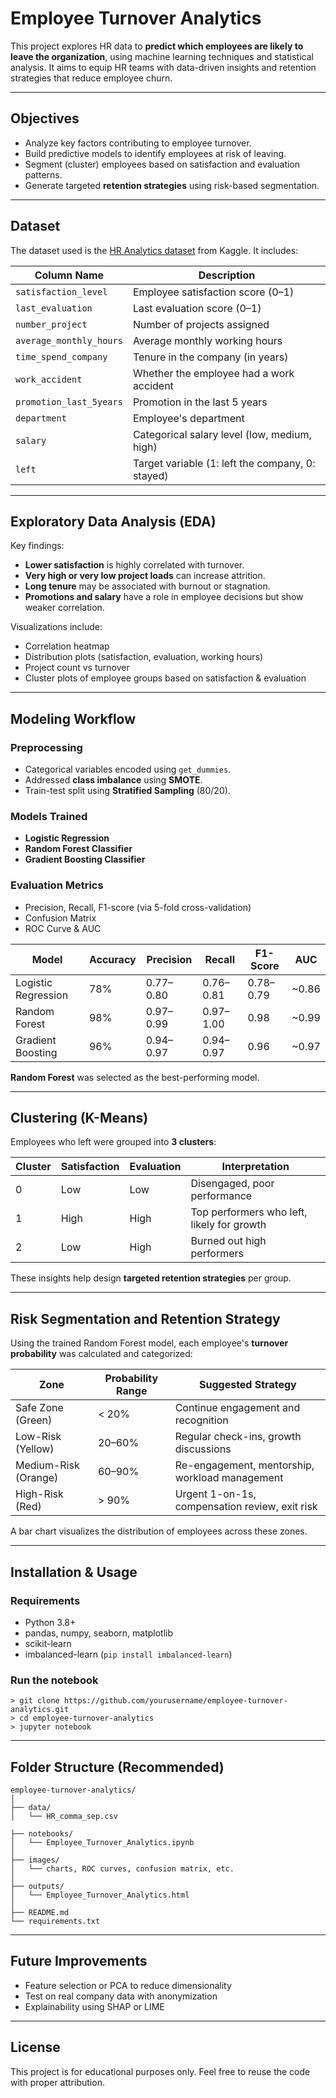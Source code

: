 # Employee Turnover Analytics

This project explores HR data to **predict which employees are likely to leave the organization**, using machine learning techniques and statistical analysis. It aims to equip HR teams with data-driven insights and retention strategies that reduce employee churn.

---

## Objectives

- Analyze key factors contributing to employee turnover.
- Build predictive models to identify employees at risk of leaving.
- Segment (cluster) employees based on satisfaction and evaluation patterns.
- Generate targeted **retention strategies** using risk-based segmentation.

---

## Dataset

The dataset used is the [HR Analytics dataset](https://www.kaggle.com/datasets) from Kaggle. It includes:

| Column Name              | Description                                           |
|--------------------------|-------------------------------------------------------|
| `satisfaction_level`     | Employee satisfaction score (0–1)                     |
| `last_evaluation`        | Last evaluation score (0–1)                           |
| `number_project`         | Number of projects assigned                           |
| `average_monthly_hours`  | Average monthly working hours                         |
| `time_spend_company`     | Tenure in the company (in years)                      |
| `work_accident`          | Whether the employee had a work accident              |
| `promotion_last_5years`  | Promotion in the last 5 years                         |
| `department`             | Employee's department                                 |
| `salary`                 | Categorical salary level (low, medium, high)          |
| `left`                   | Target variable (1: left the company, 0: stayed)      |

---

## Exploratory Data Analysis (EDA)

Key findings:

- **Lower satisfaction** is highly correlated with turnover.
- **Very high or very low project loads** can increase attrition.
- **Long tenure** may be associated with burnout or stagnation.
- **Promotions and salary** have a role in employee decisions but show weaker correlation.

Visualizations include:

- Correlation heatmap
- Distribution plots (satisfaction, evaluation, working hours)
- Project count vs turnover
- Cluster plots of employee groups based on satisfaction & evaluation

---

## Modeling Workflow

### Preprocessing
- Categorical variables encoded using `get_dummies`.
- Addressed **class imbalance** using **SMOTE**.
- Train-test split using **Stratified Sampling** (80/20).

### Models Trained
- **Logistic Regression**
- **Random Forest Classifier**
- **Gradient Boosting Classifier**

### Evaluation Metrics
- Precision, Recall, F1-score (via 5-fold cross-validation)
- Confusion Matrix
- ROC Curve & AUC

| Model                 | Accuracy | Precision | Recall | F1-Score | AUC  |
|-----------------------|----------|-----------|--------|----------|------|
| Logistic Regression   | 78%      | 0.77–0.80 | 0.76–0.81 | 0.78–0.79 | ~0.86 |
| Random Forest         | 98%      | 0.97–0.99 | 0.97–1.00 | 0.98      | ~0.99 |
| Gradient Boosting     | 96%      | 0.94–0.97 | 0.94–0.97 | 0.96      | ~0.97 |

**Random Forest** was selected as the best-performing model.

---

## Clustering (K-Means)

Employees who left were grouped into **3 clusters**:

| Cluster | Satisfaction | Evaluation | Interpretation                               |
|---------|--------------|------------|----------------------------------------------|
| 0       | Low          | Low        | Disengaged, poor performance                 |
| 1       | High         | High       | Top performers who left, likely for growth   |
| 2       | Low          | High       | Burned out high performers                   |

These insights help design **targeted retention strategies** per group.

---

## Risk Segmentation and Retention Strategy

Using the trained Random Forest model, each employee's **turnover probability** was calculated and categorized:

| Zone                | Probability Range     | Suggested Strategy                              |
|---------------------|-----------------------|-------------------------------------------------|
| Safe Zone (Green)   | < 20%                 | Continue engagement and recognition             |
| Low-Risk (Yellow)   | 20–60%                | Regular check-ins, growth discussions           |
| Medium-Risk (Orange)| 60–90%                | Re-engagement, mentorship, workload management  |
| High-Risk (Red)     | > 90%                 | Urgent 1-on-1s, compensation review, exit risk  |

A bar chart visualizes the distribution of employees across these zones.

---

## Installation & Usage

### Requirements
- Python 3.8+
- pandas, numpy, seaborn, matplotlib
- scikit-learn
- imbalanced-learn (`pip install imbalanced-learn`)

### Run the notebook

```
> git clone https://github.com/yourusername/employee-turnover-analytics.git
> cd employee-turnover-analytics
> jupyter notebook

```

---

## Folder Structure (Recommended)

```
employee-turnover-analytics/
│
├── data/
│   └── HR_comma_sep.csv

├── notebooks/
│   └── Employee_Turnover_Analytics.ipynb
│
├── images/
│   └── charts, ROC curves, confusion matrix, etc.
│
├── outputs/
│   └── Employee_Turnover_Analytics.html
│
├── README.md
└── requirements.txt
```

---

## Future Improvements

- Feature selection or PCA to reduce dimensionality
- Test on real company data with anonymization
- Explainability using SHAP or LIME

--- 

## License

This project is for educational purposes only. Feel free to reuse the code with proper attribution.
